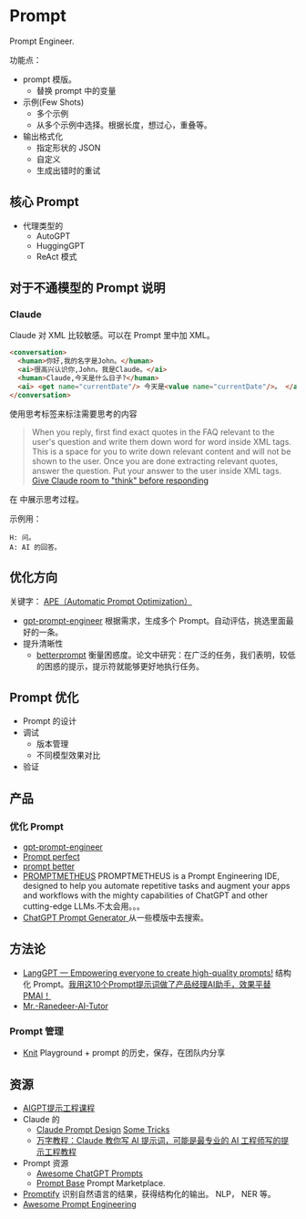 # Prompt
Prompt Engineer.

功能点：
* prompt 模版。
  * 替换 prompt 中的变量
* 示例(Few Shots)
  * 多个示例
  * 从多个示例中选择。根据长度，想过心，重叠等。
* 输出格式化
  * 指定形状的 JSON
  * 自定义
  * 生成出错时的重试

## 核心 Prompt
* 代理类型的
  * AutoGPT
  * HuggingGPT
  * ReAct 模式

## 对于不通模型的 Prompt 说明
### Claude
Claude 对 XML 比较敏感。可以在 Prompt 里中加 XML。
```html
<conversation>
  <human>你好,我的名字是John。</human>
  <ai>很高兴认识你,John。我是Claude。</ai>
  <human>Claude,今天是什么日子?</human>
  <ai> <get name="currentDate"/> 今天是<value name="currentDate"/>。 </ai>
</conversation>
```

使用<question></question>思考标签来标注需要思考的内容

> When you reply, first find exact quotes in the FAQ relevant to the user's question and write them down word for word inside <thinking></thinking> XML tags.  This is a space for you to write down relevant content and will not be shown to the user.  Once you are done extracting relevant quotes, answer the question.  Put your answer to the user inside <answer></answer> XML tags.
> [Give Claude room to "think" before responding](https://docs.anthropic.com/claude/docs/give-claude-room-to-think-before-responding)

在 <thinking></thinking> 中展示思考过程。

示例用：
```
H: 问。
A: AI 的回答。
```

## 优化方向
关键字： [APE（Automatic Prompt Optimization）](https://www.promptingguide.ai/techniques/ape)
* [gpt-prompt-engineer](https://github.com/mshumer/gpt-prompt-engineer) 根据需求，生成多个 Prompt。自动评估，挑选里面最好的一条。
* 提升清晰性
  * [betterprompt](https://github.com/krrishdholakia/betterprompt) 衡量困惑度。论文中研究：在广泛的任务，我们表明，较低的困惑的提示，提示符就能够更好地执行任务。

## Prompt 优化
* Prompt 的设计
* 调试
  * 版本管理
  * 不同模型效果对比
* 验证

## 产品
### 优化 Prompt
* [gpt-prompt-engineer](https://github.com/mshumer/gpt-prompt-engineer)
* [Prompt perfect](https://promptperfect.jinaai.cn/)
* [prompt better](https://promptbetter.ai/?twclid=2-cb4uxhu0bwnw6rm30vpnx048)
* [PROMPTMETHEUS](https://promptmetheus.com/) 
PROMPTMETHEUS is a Prompt Engineering IDE, designed to help you automate repetitive tasks and augment your apps and workflows with the mighty capabilities of ChatGPT and other cutting-edge LLMs.不太会用。。。
* [ChatGPT Prompt Generator ](https://huggingface.co/spaces/merve/ChatGPT-prompt-generator) 从一些模版中去搜索。

## 方法论
* [LangGPT — Empowering everyone to create high-quality prompts!](https://github.com/yzfly/LangGPT) 结构化 Prompt。[我用这10个Prompt提示词做了产品经理AI助手，效果平替PMAI！](https://mp.weixin.qq.com/s/XZ4XhpEKwcDRBBfINHjUYg)
* [Mr.-Ranedeer-AI-Tutor](https://github.com/JushBJJ/Mr.-Ranedeer-AI-Tutor)

### Prompt 管理
* [Knit](https://promptknit.com/) Playground + prompt 的历史，保存，在团队内分享

## 资源
* [AIGPT提示工程课程](https://islinxu.github.io/prompt-engineering-note/Introduction/index.html)
* Claude 的
  * [Claude Prompt Design](https://docs.anthropic.com/claude/docs/introduction-to-prompt-design) [Some Tricks](https://docs.anthropic.com/claude/docs/let-claude-say-i-dont-know)
  * [万字教程：Claude 教你写 AI 提示词，可能是最专业的 AI 工程师写的提示工程教程](https://mp.weixin.qq.com/s/tfkpHOs2jhz3UORh0CvU4Q)
* Prompt 资源
  * [Awesome ChatGPT Prompts](https://github.com/f/awesome-chatgpt-prompts)
  * [Prompt Base](https://promptbase.com/) Prompt Marketplace.
* [Promptify](https://github.com/promptslab/Promptify) 识别自然语言的结果，获得结构化的输出。 NLP， NER 等。
* [Awesome Prompt Engineering](https://github.com/promptslab/Awesome-Prompt-Engineering) 
